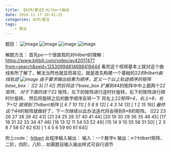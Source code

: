 ```yaml
---
title: 【ACM/算法】Hilbert曲线
date: 2018-11-17 20:41:25
categories: ACM/算法
tags: 
	- 算法
---
```

题目：
![image](https://user-images.githubusercontent.com/6647857/46865616-bc7fd580-ce50-11e8-9704-e85b531805b2.png)
![image](https://user-images.githubusercontent.com/6647857/46865622-c1448980-ce50-11e8-97ea-050ce5104503.png)
![image](https://user-images.githubusercontent.com/6647857/46865645-d9b4a400-ce50-11e8-9d04-4737ae7fd456.png)
![image](https://user-images.githubusercontent.com/6647857/46865669-e5a06600-ce50-11e8-9c3d-10fa5cf3138f.png)

解题方法：
首先po一个很直观的对hilbert的理解：
https://www.bilibili.com/video/av4201747?from=search&seid=12530994814698419444
看完这个视频基本上就对这个曲线有所了解了，解法当然也就显而易见，就是首先构建一个基础的2*2的hilbert曲线轨迹
![image](https://user-images.githubusercontent.com/6647857/46866276-4c268380-ce53-11e8-8eac-86d0327bdb34.png)
由于要求输出结果为顺序，定义一个以上轨迹顺序的矩阵base_box：
[[2 3]
 [1 4]]
然后将这个base_box 扩展到4*4的矩阵中中上面两个2*2矩阵，
对于下面的连个2*2 矩阵，左下的矩阵进行逆时针旋转，右下的矩阵进行顺时针旋转。
然后将旋转之后的数字顺序反转一下
将左上2*2矩阵+4，右上+8，右下+12
就得到了hilbert矩阵
[[ 6  7 10 11]
 [ 5  8  9 12]
 [ 4  3 14 13]
 [ 1  2 15 16]]
最终这个4*4的矩阵就做好了，下一次继续以此办法迭代将会得到8*8的矩阵。
[[22 23 26 27 38 39 42 43]
 [21 24 25 28 37 40 41 44]
 [20 19 30 29 36 35 46 45]
 [17 18 31 32 33 34 47 48]
 [16 13 12 11 54 53 52 49]
 [15 14  9 10 55 56 51 50]
 [ 2  3  8  7 58 57 62 63]
 [ 1  4  5  6 59 60 61 64]]

附上code：
[hilbert](https://github.com/zkeenly/articles/blob/master/hilbert.py)
此程序输入输出：
输入：一个数字n
输出：n个hilbert矩阵，二阶，四阶，八阶...
如需题目输入输出样式可自行调节